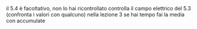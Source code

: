 il 5.4 è facoltativo, non lo hai ricontrollato
controlla il campo elettrico del 5.3 (confronta i valori con qualcuno)
nella lezione 3 se hai tempo fai la media con accumulate
